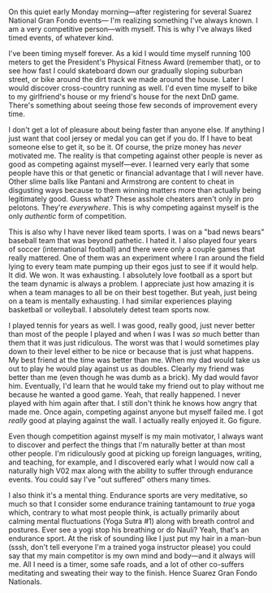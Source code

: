 On this quiet early Monday morning—after registering for several Suarez National Gran Fondo events— I'm realizing something I've always known. I am a very competitive person—with myself. This is why I've always liked timed events, of whatever kind.

I've been timing myself forever. As a kid I would time myself running 100 meters to get the President's Physical Fitness Award (remember that), or to see how fast I could skateboard down our gradually sloping suburban street, or bike around the dirt track we made around the house. Later I would discover cross-country running as well. I'd even time myself to bike to my girlfriend's house or my friend's house for the next DnD game. There's something about seeing those few seconds of improvement every time.

I don't get a lot of pleasure about being faster than anyone else. If anything I just want that cool jersey or medal you can get if you do. If I have to beat someone else to get it, so be it. Of course, the prize money has *never* motivated me. The reality is that competing against other people is never as good as competing against myself—ever. I learned very early that some people have this or that genetic or financial advantage that I will never have.  Other slime balls like Pantani and Armstrong are content to cheat in disgusting ways because to them winning matters more than actually being legitimately good. Guess what? These asshole cheaters aren't only in pro pelotons. They're *everywhere*. This is why competing against myself is the only *authentic* form of competition.

This is also why I have never liked team sports. I was on a "bad news bears" baseball team that was beyond pathetic. I hated it. I also played four years of soccer (international football) and there were only a couple games that really mattered. One of them was an experiment where I ran around the field lying to every team mate pumping up their egos just to see if it would help. It did. We won. It was exhausting. I absolutely love football as a sport but the team dynamic is always a problem. I appreciate just how amazing it is when a team manages to all be on their best together. But yeah, just being on a team is mentally exhausting. I had similar experiences playing basketball or volleyball. I absolutely detest team sports now.

I played tennis for years as well. I was good, really good, just never better than most of the people I played and when I was I was *so* much better than them that it was just ridiculous. The worst was that I would sometimes play down to their level either to be nice or because that is just what happens. My best friend at the time was better than me. When my dad would take us out to play he would play against us as doubles. Clearly my friend was better than me (even though he was dumb as a brick). My dad would favor him. Eventually, I'd learn that he would take my friend out to play without me because he wanted a good game. Yeah, that really happened. I never played with him again after that. I still don't think he knows how angry that made me. Once again, competing against anyone but myself failed me. I got *really* good at playing against the wall. I actually really enjoyed it. Go figure.

Even though competition against myself is my main motivator, I always want to discover and perfect the things that I'm naturally better at than most other people. I'm ridiculously good at picking up foreign languages, writing, and teaching, for example, and I discovered early what I would now call a naturally high V02 max along with the ability to suffer through endurance events. You could say I've "out suffered" others many times. 

I also think it's a mental thing. Endurance sports are very meditative, so much so that I consider some endurance training tantamount to *true* yoga which, contrary to what most people think, is actually primarily about calming mental fluctuations (Yoga Sutra #1) along with breath control and postures. Ever see a yogi stop his breathing or do Nauli? Yeah, that's an endurance sport. At the risk of sounding like I just put my hair in a man-bun (sssh, don't tell everyone I'm a trained yoga instructor please) you could say that my main competitor is my own mind and body—and it always will me. All I need is a timer, some safe roads, and a lot of other co-suffers meditating and sweating their way to the finish. Hence Suarez Gran Fondo Nationals.
